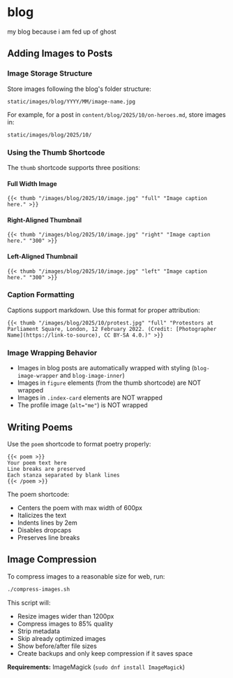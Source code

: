 # blog
my blog because i am fed up of ghost

## Adding Images to Posts

### Image Storage Structure

Store images following the blog's folder structure:
```
static/images/blog/YYYY/MM/image-name.jpg
```

For example, for a post in `content/blog/2025/10/on-heroes.md`, store images in:
```
static/images/blog/2025/10/
```

### Using the Thumb Shortcode

The `thumb` shortcode supports three positions:

#### Full Width Image
```
{{< thumb "/images/blog/2025/10/image.jpg" "full" "Image caption here." >}}
```

#### Right-Aligned Thumbnail
```
{{< thumb "/images/blog/2025/10/image.jpg" "right" "Image caption here." "300" >}}
```

#### Left-Aligned Thumbnail
```
{{< thumb "/images/blog/2025/10/image.jpg" "left" "Image caption here." "300" >}}
```

### Caption Formatting

Captions support markdown. Use this format for proper attribution:

```
{{< thumb "/images/blog/2025/10/protest.jpg" "full" "Protestors at Parliament Square, London, 12 February 2022. (Credit: [Photographer Name](https://link-to-source), CC BY-SA 4.0.)" >}}
```

### Image Wrapping Behavior

- Images in blog posts are automatically wrapped with styling (`blog-image-wrapper` and `blog-image-inner`)
- Images in `figure` elements (from the thumb shortcode) are NOT wrapped
- Images in `.index-card` elements are NOT wrapped
- The profile image (`alt="me"`) is NOT wrapped

## Writing Poems

Use the `poem` shortcode to format poetry properly:

```
{{< poem >}}
Your poem text here
Line breaks are preserved
Each stanza separated by blank lines
{{< /poem >}}
```

The poem shortcode:
- Centers the poem with max width of 600px
- Italicizes the text
- Indents lines by 2em
- Disables dropcaps
- Preserves line breaks

## Image Compression

To compress images to a reasonable size for web, run:

```bash
./compress-images.sh
```

This script will:
- Resize images wider than 1200px
- Compress images to 85% quality
- Strip metadata
- Skip already optimized images
- Show before/after file sizes
- Create backups and only keep compression if it saves space

**Requirements:** ImageMagick (`sudo dnf install ImageMagick`)
